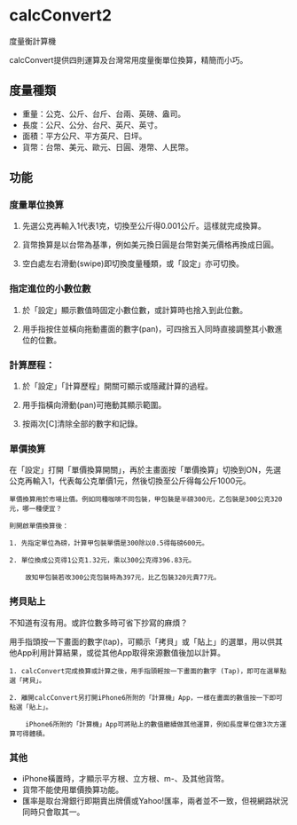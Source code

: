 # calcConvert2
度量衡計算機

calcConvert提供四則運算及台灣常用度量衡單位換算，精簡而小巧。

## 度量種類

* 重量：公克、公斤、台斤、台兩、英磅、盎司。
* 長度：公尺、公分、台尺、英尺、英寸。
* 面積：平方公尺、平方英尺、日坪。
* 貨幣：台幣、美元、歐元、日圓、港幣、人民幣。

## 功能

### 度量單位換算

1. 先選公克再輸入1代表1克，切換至公斤得0.001公斤。這樣就完成換算。

2. 貨幣換算是以台幣為基準，例如美元換日圓是台幣對美元價格再換成日圓。

3. 空白處左右滑動(swipe)即切換度量種類，或「設定」亦可切換。

### 指定進位的小數位數

1. 於「設定」顯示數值時固定小數位數，或計算時也捨入到此位數。

2. 用手指按住並橫向拖動畫面的數字(pan)，可四捨五入同時直接調整其小數進位的位數。

### 計算歷程：

1. 於「設定」「計算歷程」開關可顯示或隱藏計算的過程。
    
2. 用手指橫向滑動(pan)可捲動其顯示範圍。

3. 按兩次[C]清除全部的數字和記錄。

### 單價換算

在「設定」打開「單價換算開關」，再於主畫面按「單價換算」切換到ON，先選公克再輸入1，代表每公克單價1元，然後切換至公斤得每公斤1000元。

    單價換算用於市場比價。例如同種咖啡不同包裝，甲包裝是半磅300元，乙包裝是300公克320元，哪一種便宜？

    則開啟單價換算後：

    1. 先指定單位為磅，計算甲包裝單價是300除以0.5得每磅600元。

    2. 單位換成公克得1公克1.32元，乘以300公克得396.83元。

        故知甲包裝若改300公克包裝時為397元，比乙包裝320元貴77元。


### 拷貝貼上

不知道有沒有用。或許位數多時可省下抄寫的麻煩？

用手指頭按一下畫面的數字(tap)，可顯示「拷貝」或「貼上」的選單，用以供其他App利用計算結果，或從其他App取得來源數值後加以計算。

    1. calcConvert完成換算或計算之後，用手指頭輕按一下畫面的數字 (Tap)，即可在選單點選「拷貝」。

    2. 離開calcConvert另打開iPhone6所附的「計算機」App，一樣在畫面的數值按一下即可點選「貼上」。

        iPhone6所附的「計算機」App可將貼上的數值繼續做其他運算，例如長度單位做3次方運算可得體積。

### 其他

* iPhone橫置時，才顯示平方根、立方根、m-、及其他貨幣。
* 貨幣不能使用單價換算功能。
* 匯率是取台灣銀行即期賣出牌價或Yahoo!匯率，兩者並不一致，但視網路狀況同時只會取其一。
